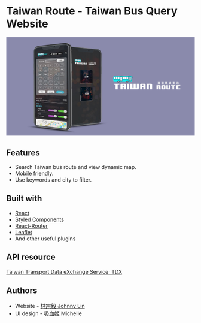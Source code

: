 # Taiwan Route - Taiwan Bus Query Website

![screenshot](https://github.com/johnny178/taiwan-route/blob/master/CoverImage.jpg)
## Features
- Search Taiwan bus route and view dynamic map.
- Mobile friendly.
- Use keywords and city to filter.

## Built with

- [React](https://reactjs.org/)
- [Styled Components](https://styled-components.com/)
- [React-Router](https://reactrouter.com/)
- [Leaflet](https://leafletjs.com/)
- And other useful plugins

## API resource
[Taiwan Transport Data eXchange Service: TDX](https://tdx.transportdata.tw/api-service/swagger)


## Authors
- Website - [林宗毅 Johnny Lin](https://github.com/johnny178)
- UI design - 吸血姬 Michelle
